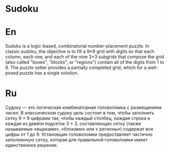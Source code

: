 # Sudoku 
# En
Sudoku is a logic-based, combinatorial number-placement puzzle. 
In classic sudoku, the objective is to fill a 9×9 grid with digits so that each column, each row, and each of the nine 3×3 subgrids that compose the grid (also called "boxes", "blocks", or "regions") contain all of the digits from 1 to 9.
The puzzle setter provides a partially completed grid, which for a well-posed puzzle has a single solution.
# Ru
Судоку — это логическая комбинаторная головоломка с размещением чисел. В классическом судоку цель состоит в том, чтобы заполнить сетку 9 × 9 цифрами так, чтобы каждый столбец, каждая строка и каждая из девяти подсеток 3 × 3, составляющих сетку (также называемые «ящиками», «блоками» или « регионы») содержат все цифры от 1 до 9. Установщик головоломки предоставляет частично заполненную сетку, которая для правильной головоломки имеет единственное решение.
